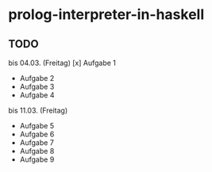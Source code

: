 # prolog-interpreter-in-haskell

## TODO
bis 04.03. (Freitag)
[x] Aufgabe 1 
- Aufgabe 2
- Aufgabe 3
- Aufgabe 4

bis 11.03. (Freitag)
- Aufgabe 5
- Aufgabe 6
- Aufgabe 7
- Aufgabe 8
- Aufgabe 9
